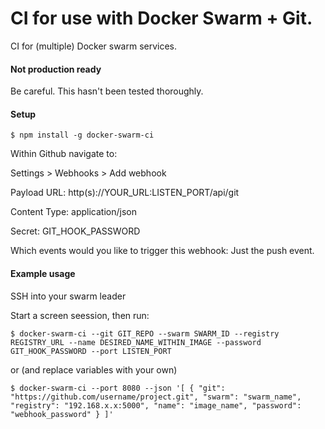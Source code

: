 # CI for use with Docker Swarm + Git.

CI for (multiple) Docker swarm services.

#### Not production ready

Be careful. This hasn't been tested thoroughly.

#### Setup

`$ npm install -g docker-swarm-ci`

Within Github navigate to:

Settings > Webhooks > Add webhook

Payload URL: http(s)://YOUR_URL:LISTEN_PORT/api/git

Content Type: application/json

Secret: GIT_HOOK_PASSWORD

Which events would you like to trigger this webhook: Just the push event.

#### Example usage

SSH into your swarm leader

Start a screen seession, then run:

`$ docker-swarm-ci --git GIT_REPO --swarm SWARM_ID --registry REGISTRY_URL --name DESIRED_NAME_WITHIN_IMAGE --password GIT_HOOK_PASSWORD --port LISTEN_PORT`

or (and replace variables with your own)

`$ docker-swarm-ci --port 8080 --json '[ { "git": "https://github.com/username/project.git", "swarm": "swarm_name", "registry": "192.168.x.x:5000", "name": "image_name", "password": "webhook_password" } ]'`

